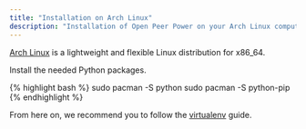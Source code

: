 ```yaml
---
title: "Installation on Arch Linux"
description: "Installation of Open Peer Power on your Arch Linux computer."
---
```


[Arch Linux](https://www.archlinux.org/) is a lightweight and flexible Linux distribution for x86_64.

Install the needed Python packages.

{% highlight bash %}
sudo pacman -S python
sudo pacman -S python-pip
{% endhighlight %}

From here on, we recommend you to follow the
[virtualenv](https://www.home-assistant.io/docs/installation/virtualenv/) guide.
